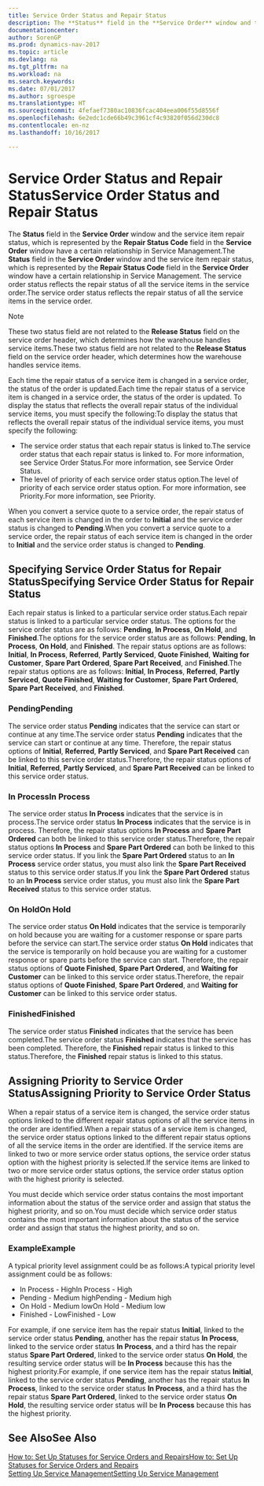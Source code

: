 ```yaml
---
title: Service Order Status and Repair Status
description: The **Status** field in the **Service Order** window and the service item repair status, which is represented by the **Repair Status Code** field in the **Service Order** window have a certain relationship in Service Management. The service order status reflects the repair status of all the service items in the service order.
documentationcenter: 
author: SorenGP
ms.prod: dynamics-nav-2017
ms.topic: article
ms.devlang: na
ms.tgt_pltfrm: na
ms.workload: na
ms.search.keywords: 
ms.date: 07/01/2017
ms.author: sgroespe
ms.translationtype: HT
ms.sourcegitcommit: 4fefaef7380ac10836fcac404eea006f55d8556f
ms.openlocfilehash: 6e2edc1cde66b49c3961cf4c93820f056d230dc8
ms.contentlocale: en-nz
ms.lasthandoff: 10/16/2017

---
```

# <a name="service-order-status-and-repair-status"></a><span data-ttu-id="06552-104">Service Order Status and Repair Status</span><span class="sxs-lookup"><span data-stu-id="06552-104">Service Order Status and Repair Status</span></span>
<span data-ttu-id="06552-105">The **Status** field in the **Service Order** window and the service item repair status, which is represented by the **Repair Status Code** field in the **Service Order** window have a certain relationship in Service Management.</span><span class="sxs-lookup"><span data-stu-id="06552-105">The **Status** field in the **Service Order** window and the service item repair status, which is represented by the **Repair Status Code** field in the **Service Order** window have a certain relationship in Service Management.</span></span> <span data-ttu-id="06552-106">The service order status reflects the repair status of all the service items in the service order.</span><span class="sxs-lookup"><span data-stu-id="06552-106">The service order status reflects the repair status of all the service items in the service order.</span></span>  
  
> [!NOTE]  
>  <span data-ttu-id="06552-107">These two status field are not related to the **Release Status** field on the service order header, which determines how the warehouse handles service items.</span><span class="sxs-lookup"><span data-stu-id="06552-107">These two status field are not related to the **Release Status** field on the service order header, which determines how the warehouse handles service items.</span></span>  
  
 <span data-ttu-id="06552-108">Each time the repair status of a service item is changed in a service order, the status of the order is updated.</span><span class="sxs-lookup"><span data-stu-id="06552-108">Each time the repair status of a service item is changed in a service order, the status of the order is updated.</span></span> <span data-ttu-id="06552-109">To display the status that reflects the overall repair status of the individual service items, you must specify the following:</span><span class="sxs-lookup"><span data-stu-id="06552-109">To display the status that reflects the overall repair status of the individual service items, you must specify the following:</span></span>  
  
* <span data-ttu-id="06552-110">The service order status that each repair status is linked to.</span><span class="sxs-lookup"><span data-stu-id="06552-110">The service order status that each repair status is linked to.</span></span> <span data-ttu-id="06552-111">For more information, see Service Order Status.</span><span class="sxs-lookup"><span data-stu-id="06552-111">For more information, see Service Order Status.</span></span>  
* <span data-ttu-id="06552-112">The level of priority of each service order status option.</span><span class="sxs-lookup"><span data-stu-id="06552-112">The level of priority of each service order status option.</span></span> <span data-ttu-id="06552-113">For more information, see Priority.</span><span class="sxs-lookup"><span data-stu-id="06552-113">For more information, see Priority.</span></span>  
  
 <span data-ttu-id="06552-114">When you convert a service quote to a service order, the repair status of each service item is changed in the order to **Initial** and the service order status is changed to **Pending**.</span><span class="sxs-lookup"><span data-stu-id="06552-114">When you convert a service quote to a service order, the repair status of each service item is changed in the order to **Initial** and the service order status is changed to **Pending**.</span></span>  
  
## <a name="specifying-service-order-status-for-repair-status"></a><span data-ttu-id="06552-115">Specifying Service Order Status for Repair Status</span><span class="sxs-lookup"><span data-stu-id="06552-115">Specifying Service Order Status for Repair Status</span></span>  
<span data-ttu-id="06552-116">Each repair status is linked to a particular service order status.</span><span class="sxs-lookup"><span data-stu-id="06552-116">Each repair status is linked to a particular service order status.</span></span> <span data-ttu-id="06552-117">The options for the service order status are as follows: **Pending**, **In Process**, **On Hold**, and **Finished**.</span><span class="sxs-lookup"><span data-stu-id="06552-117">The options for the service order status are as follows: **Pending**, **In Process**, **On Hold**, and **Finished**.</span></span> <span data-ttu-id="06552-118">The repair status options are as follows: **Initial**, **In Process**, **Referred**, **Partly Serviced**, **Quote Finished**, **Waiting for Customer**, **Spare Part Ordered**, **Spare Part Received**, and **Finished**.</span><span class="sxs-lookup"><span data-stu-id="06552-118">The repair status options are as follows: **Initial**, **In Process**, **Referred**, **Partly Serviced**, **Quote Finished**, **Waiting for Customer**, **Spare Part Ordered**, **Spare Part Received**, and **Finished**.</span></span>  
  
### <a name="pending"></a><span data-ttu-id="06552-119">Pending</span><span class="sxs-lookup"><span data-stu-id="06552-119">Pending</span></span>  
<span data-ttu-id="06552-120">The service order status **Pending** indicates that the service can start or continue at any time.</span><span class="sxs-lookup"><span data-stu-id="06552-120">The service order status **Pending** indicates that the service can start or continue at any time.</span></span> <span data-ttu-id="06552-121">Therefore, the repair status options of **Initial**, **Referred**, **Partly Serviced**, and **Spare Part Received** can be linked to this service order status.</span><span class="sxs-lookup"><span data-stu-id="06552-121">Therefore, the repair status options of **Initial**, **Referred**, **Partly Serviced**, and **Spare Part Received** can be linked to this service order status.</span></span>  
  
### <a name="in-process"></a><span data-ttu-id="06552-122">In Process</span><span class="sxs-lookup"><span data-stu-id="06552-122">In Process</span></span>  
<span data-ttu-id="06552-123">The service order status **In Process** indicates that the service is in process.</span><span class="sxs-lookup"><span data-stu-id="06552-123">The service order status **In Process** indicates that the service is in process.</span></span> <span data-ttu-id="06552-124">Therefore, the repair status options **In Process** and **Spare Part Ordered** can both be linked to this service order status.</span><span class="sxs-lookup"><span data-stu-id="06552-124">Therefore, the repair status options **In Process** and **Spare Part Ordered** can both be linked to this service order status.</span></span> <span data-ttu-id="06552-125">If you link the **Spare Part Ordered** status to an **In Process** service order status, you must also link the **Spare Part Received** status to this service order status.</span><span class="sxs-lookup"><span data-stu-id="06552-125">If you link the **Spare Part Ordered** status to an **In Process** service order status, you must also link the **Spare Part Received** status to this service order status.</span></span>  
  
### <a name="on-hold"></a><span data-ttu-id="06552-126">On Hold</span><span class="sxs-lookup"><span data-stu-id="06552-126">On Hold</span></span>  
<span data-ttu-id="06552-127">The service order status **On Hold** indicates that the service is temporarily on hold because you are waiting for a customer response or spare parts before the service can start.</span><span class="sxs-lookup"><span data-stu-id="06552-127">The service order status **On Hold** indicates that the service is temporarily on hold because you are waiting for a customer response or spare parts before the service can start.</span></span> <span data-ttu-id="06552-128">Therefore, the repair status options of **Quote Finished**, **Spare Part Ordered**, and **Waiting for Customer** can be linked to this service order status.</span><span class="sxs-lookup"><span data-stu-id="06552-128">Therefore, the repair status options of **Quote Finished**, **Spare Part Ordered**, and **Waiting for Customer** can be linked to this service order status.</span></span>  
  
### <a name="finished"></a><span data-ttu-id="06552-129">Finished</span><span class="sxs-lookup"><span data-stu-id="06552-129">Finished</span></span>  
<span data-ttu-id="06552-130">The service order status **Finished** indicates that the service has been completed.</span><span class="sxs-lookup"><span data-stu-id="06552-130">The service order status **Finished** indicates that the service has been completed.</span></span> <span data-ttu-id="06552-131">Therefore, the **Finished** repair status is linked to this status.</span><span class="sxs-lookup"><span data-stu-id="06552-131">Therefore, the **Finished** repair status is linked to this status.</span></span>  
  
## <a name="assigning-priority-to-service-order-status"></a><span data-ttu-id="06552-132">Assigning Priority to Service Order Status</span><span class="sxs-lookup"><span data-stu-id="06552-132">Assigning Priority to Service Order Status</span></span>  
<span data-ttu-id="06552-133">When a repair status of a service item is changed, the service order status options linked to the different repair status options of all the service items in the order are identified.</span><span class="sxs-lookup"><span data-stu-id="06552-133">When a repair status of a service item is changed, the service order status options linked to the different repair status options of all the service items in the order are identified.</span></span> <span data-ttu-id="06552-134">If the service items are linked to two or more service order status options, the service order status option with the highest priority is selected.</span><span class="sxs-lookup"><span data-stu-id="06552-134">If the service items are linked to two or more service order status options, the service order status option with the highest priority is selected.</span></span>  
  
<span data-ttu-id="06552-135">You must decide which service order status contains the most important information about the status of the service order and assign that status the highest priority, and so on.</span><span class="sxs-lookup"><span data-stu-id="06552-135">You must decide which service order status contains the most important information about the status of the service order and assign that status the highest priority, and so on.</span></span>  
  
### <a name="example"></a><span data-ttu-id="06552-136">Example</span><span class="sxs-lookup"><span data-stu-id="06552-136">Example</span></span>  
<span data-ttu-id="06552-137">A typical priority level assignment could be as follows:</span><span class="sxs-lookup"><span data-stu-id="06552-137">A typical priority level assignment could be as follows:</span></span>  
  
* <span data-ttu-id="06552-138">In Process - High</span><span class="sxs-lookup"><span data-stu-id="06552-138">In Process - High</span></span>  
* <span data-ttu-id="06552-139">Pending - Medium high</span><span class="sxs-lookup"><span data-stu-id="06552-139">Pending - Medium high</span></span>  
* <span data-ttu-id="06552-140">On Hold - Medium low</span><span class="sxs-lookup"><span data-stu-id="06552-140">On Hold - Medium low</span></span>  
* <span data-ttu-id="06552-141">Finished - Low</span><span class="sxs-lookup"><span data-stu-id="06552-141">Finished - Low</span></span>  
  
<span data-ttu-id="06552-142">For example, if one service item has the repair status **Initial**, linked to the service order status **Pending**, another has the repair status **In Process**, linked to the service order status **In Process**, and a third has the repair status **Spare Part Ordered**, linked to the service order status **On Hold**, the resulting service order status will be **In Process** because this has the highest priority.</span><span class="sxs-lookup"><span data-stu-id="06552-142">For example, if one service item has the repair status **Initial**, linked to the service order status **Pending**, another has the repair status **In Process**, linked to the service order status **In Process**, and a third has the repair status **Spare Part Ordered**, linked to the service order status **On Hold**, the resulting service order status will be **In Process** because this has the highest priority.</span></span>  
  
## <a name="see-also"></a><span data-ttu-id="06552-143">See Also</span><span class="sxs-lookup"><span data-stu-id="06552-143">See Also</span></span>  
[<span data-ttu-id="06552-144">How to: Set Up Statuses for Service Orders and Repairs</span><span class="sxs-lookup"><span data-stu-id="06552-144">How to: Set Up Statuses for Service Orders and Repairs</span></span>](service-order-repair-status.md)  
[<span data-ttu-id="06552-145">Setting Up Service Management</span><span class="sxs-lookup"><span data-stu-id="06552-145">Setting Up Service Management</span></span>](service-setup-service.md)  


